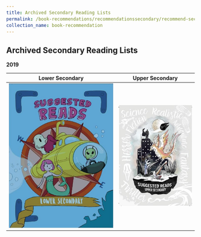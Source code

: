 ```yaml
---
title: Archived Secondary Reading Lists
permalink: /book-recommendations/recommendationssecondary/recommend-secondary-archives
collection_name: book-recommendation
---
```


## **Archived Secondary Reading Lists**

**2019**

| **Lower Secondary** | **Upper Secondary** |
| ------------------- | ------------------- |
| [![Lower Secondary cover](/images/recommendationssecondary/archives/Lower-Secondary-Covers.jpg)](/images/recommendationssecondary/archives/Lower-Secondary-Suggested-Reads-1.pdf) | [![Upper Secondary cover](/images/recommendationssecondary/archives/Upper-Secondary-Suggested-Reads-Book-Cover.jpg)](/images/recommendationssecondary/archives/Upper-Secondary-Suggested-Reads.pdf) |
